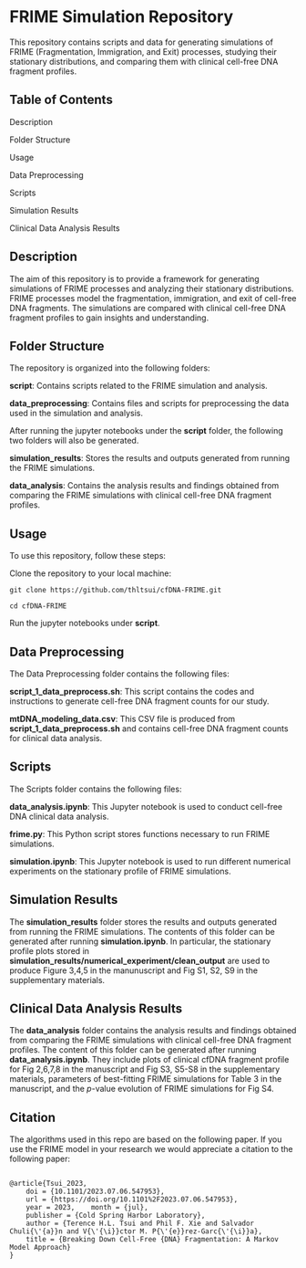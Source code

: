 # FRIME Simulation Repository

This repository contains scripts and data for generating simulations of FRIME (Fragmentation, Immigration, and Exit) processes, studying their stationary distributions, and comparing them with clinical cell-free DNA fragment profiles.

## Table of Contents

Description

Folder Structure

Usage

Data Preprocessing

Scripts

Simulation Results

Clinical Data Analysis Results


## Description

The aim of this repository is to provide a framework for generating simulations of FRIME processes and analyzing their stationary distributions. FRIME processes model the fragmentation, immigration, and exit of cell-free DNA fragments. The simulations are compared with clinical cell-free DNA fragment profiles to gain insights and understanding.

## Folder Structure

The repository is organized into the following folders:

**script**: Contains scripts related to the FRIME simulation and analysis.

**data_preprocessing**: Contains files and scripts for preprocessing the data used in the simulation and analysis.



After running the jupyter notebooks under the **script** folder, the following two folders will also be generated.

**simulation_results**: Stores the results and outputs generated from running the FRIME simulations.

**data_analysis**: Contains the analysis results and findings obtained from comparing the FRIME simulations with clinical cell-free DNA fragment profiles.

## Usage

To use this repository, follow these steps:

Clone the repository to your local machine:

```
git clone https://github.com/thltsui/cfDNA-FRIME.git

cd cfDNA-FRIME
```

Run the jupyter notebooks under **script**.


## Data Preprocessing

The Data Preprocessing folder contains the following files:


**script_1_data_preprocess.sh**: This script contains the codes and instructions to generate cell-free DNA fragment counts for our study.


**mtDNA_modeling_data.csv**: This CSV file is produced from **script_1_data_preprocess.sh** and contains cell-free DNA fragment counts for clinical data analysis.


## Scripts

The Scripts folder contains the following files:


**data_analysis.ipynb**: This Jupyter notebook is used to conduct cell-free DNA clinical data analysis.


**frime.py**: This Python script stores functions necessary to run FRIME simulations.


**simulation.ipynb**: This Jupyter notebook is used to run different numerical experiments on the stationary profile of FRIME simulations.


## Simulation Results

The **simulation_results** folder stores the results and outputs generated from running the FRIME simulations. The contents of this folder can be generated after running **simulation.ipynb**. In particular, the stationary profile plots stored in **simulation_results/numerical_experiment/clean_output** are used to produce Figure 3,4,5 in the manunuscript and Fig S1, S2, S9 in the supplementary materials.


## Clinical Data Analysis Results

The **data_analysis** folder contains the analysis results and findings obtained from comparing the FRIME simulations with clinical cell-free DNA fragment profiles. The content of this folder can be generated after running **data_analysis.ipynb**. They include plots of clinical cfDNA fragment profile for Fig 2,6,7,8 in the manuscript and Fig S3, S5-S8 in the supplementary materials, parameters of best-fitting FRIME simulations for Table 3 in the manuscript, and the $p$-value evolution of FRIME simulations for Fig S4.


## Citation
The algorithms used in this repo are based on the following paper. If you use the FRIME model in your research we would appreciate a citation to the following paper:

~~~

@article{Tsui_2023,
	doi = {10.1101/2023.07.06.547953},
	url = {https://doi.org/10.1101%2F2023.07.06.547953},
	year = 2023,	month = {jul},
	publisher = {Cold Spring Harbor Laboratory},
	author = {Terence H.L. Tsui and Phil F. Xie and Salvador Chuli{\'{a}}n and V{\'{\i}}ctor M. P{\'{e}}rez-Garc{\'{\i}}a},
	title = {Breaking Down Cell-Free {DNA} Fragmentation: A Markov Model Approach}
}

~~~

